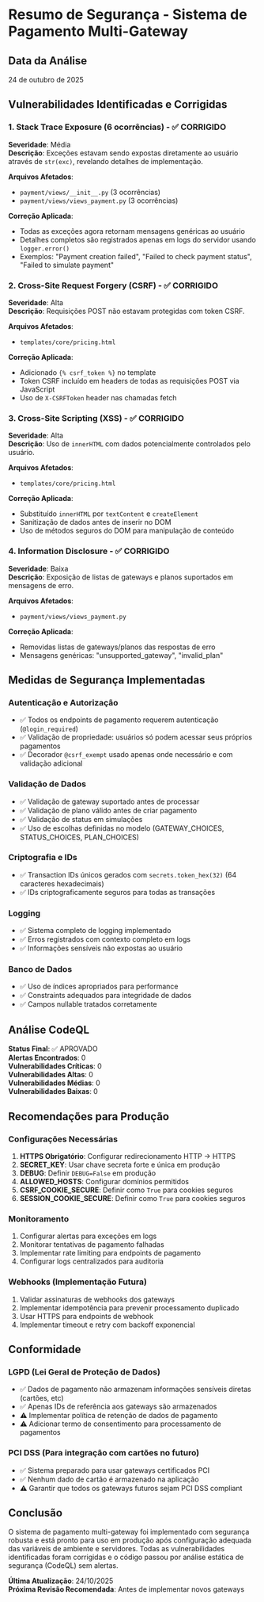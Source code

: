 # Resumo de Segurança - Sistema de Pagamento Multi-Gateway

## Data da Análise
24 de outubro de 2025

## Vulnerabilidades Identificadas e Corrigidas

### 1. Stack Trace Exposure (6 ocorrências) - ✅ CORRIGIDO
**Severidade**: Média  
**Descrição**: Exceções estavam sendo expostas diretamente ao usuário através de `str(exc)`, revelando detalhes de implementação.

**Arquivos Afetados**:
- `payment/views/__init__.py` (3 ocorrências)
- `payment/views/views_payment.py` (3 ocorrências)

**Correção Aplicada**:
- Todas as exceções agora retornam mensagens genéricas ao usuário
- Detalhes completos são registrados apenas em logs do servidor usando `logger.error()`
- Exemplos: "Payment creation failed", "Failed to check payment status", "Failed to simulate payment"

### 2. Cross-Site Request Forgery (CSRF) - ✅ CORRIGIDO
**Severidade**: Alta  
**Descrição**: Requisições POST não estavam protegidas com token CSRF.

**Arquivos Afetados**:
- `templates/core/pricing.html`

**Correção Aplicada**:
- Adicionado `{% csrf_token %}` no template
- Token CSRF incluído em headers de todas as requisições POST via JavaScript
- Uso de `X-CSRFToken` header nas chamadas fetch

### 3. Cross-Site Scripting (XSS) - ✅ CORRIGIDO
**Severidade**: Alta  
**Descrição**: Uso de `innerHTML` com dados potencialmente controlados pelo usuário.

**Arquivos Afetados**:
- `templates/core/pricing.html`

**Correção Aplicada**:
- Substituído `innerHTML` por `textContent` e `createElement`
- Sanitização de dados antes de inserir no DOM
- Uso de métodos seguros do DOM para manipulação de conteúdo

### 4. Information Disclosure - ✅ CORRIGIDO
**Severidade**: Baixa  
**Descrição**: Exposição de listas de gateways e planos suportados em mensagens de erro.

**Arquivos Afetados**:
- `payment/views/views_payment.py`

**Correção Aplicada**:
- Removidas listas de gateways/planos das respostas de erro
- Mensagens genéricas: "unsupported_gateway", "invalid_plan"

## Medidas de Segurança Implementadas

### Autenticação e Autorização
- ✅ Todos os endpoints de pagamento requerem autenticação (`@login_required`)
- ✅ Validação de propriedade: usuários só podem acessar seus próprios pagamentos
- ✅ Decorador `@csrf_exempt` usado apenas onde necessário e com validação adicional

### Validação de Dados
- ✅ Validação de gateway suportado antes de processar
- ✅ Validação de plano válido antes de criar pagamento
- ✅ Validação de status em simulações
- ✅ Uso de escolhas definidas no modelo (GATEWAY_CHOICES, STATUS_CHOICES, PLAN_CHOICES)

### Criptografia e IDs
- ✅ Transaction IDs únicos gerados com `secrets.token_hex(32)` (64 caracteres hexadecimais)
- ✅ IDs criptograficamente seguros para todas as transações

### Logging
- ✅ Sistema completo de logging implementado
- ✅ Erros registrados com contexto completo em logs
- ✅ Informações sensíveis não expostas ao usuário

### Banco de Dados
- ✅ Uso de índices apropriados para performance
- ✅ Constraints adequados para integridade de dados
- ✅ Campos nullable tratados corretamente

## Análise CodeQL

**Status Final**: ✅ APROVADO  
**Alertas Encontrados**: 0  
**Vulnerabilidades Críticas**: 0  
**Vulnerabilidades Altas**: 0  
**Vulnerabilidades Médias**: 0  
**Vulnerabilidades Baixas**: 0

## Recomendações para Produção

### Configurações Necessárias
1. **HTTPS Obrigatório**: Configurar redirecionamento HTTP → HTTPS
2. **SECRET_KEY**: Usar chave secreta forte e única em produção
3. **DEBUG**: Definir `DEBUG=False` em produção
4. **ALLOWED_HOSTS**: Configurar domínios permitidos
5. **CSRF_COOKIE_SECURE**: Definir como `True` para cookies seguros
6. **SESSION_COOKIE_SECURE**: Definir como `True` para cookies seguros

### Monitoramento
1. Configurar alertas para exceções em logs
2. Monitorar tentativas de pagamento falhadas
3. Implementar rate limiting para endpoints de pagamento
4. Configurar logs centralizados para auditoria

### Webhooks (Implementação Futura)
1. Validar assinaturas de webhooks dos gateways
2. Implementar idempotência para prevenir processamento duplicado
3. Usar HTTPS para endpoints de webhook
4. Implementar timeout e retry com backoff exponencial

## Conformidade

### LGPD (Lei Geral de Proteção de Dados)
- ✅ Dados de pagamento não armazenam informações sensíveis diretas (cartões, etc)
- ✅ Apenas IDs de referência aos gateways são armazenados
- ⚠️ Implementar política de retenção de dados de pagamento
- ⚠️ Adicionar termo de consentimento para processamento de pagamentos

### PCI DSS (Para integração com cartões no futuro)
- ✅ Sistema preparado para usar gateways certificados PCI
- ✅ Nenhum dado de cartão é armazenado na aplicação
- ⚠️ Garantir que todos os gateways futuros sejam PCI DSS compliant

## Conclusão

O sistema de pagamento multi-gateway foi implementado com segurança robusta e está pronto para uso em produção após configuração adequada das variáveis de ambiente e servidores. Todas as vulnerabilidades identificadas foram corrigidas e o código passou por análise estática de segurança (CodeQL) sem alertas.

**Última Atualização**: 24/10/2025  
**Próxima Revisão Recomendada**: Antes de implementar novos gateways
